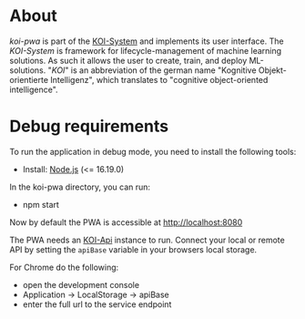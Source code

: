 # About
*koi-pwa* is part of the [KOI-System](https://github.com/koi-learning) and implements its user interface.
The *KOI-System* is framework for lifecycle-management of machine learning solutions.
As such it allows the user to create, train, and deploy ML-solutions.
"*KOI*" is an abbreviation of the german name "Kognitive Objekt-orientierte Intelligenz", which translates to "cognitive object-oriented intelligence".

# Debug requirements
To run the application in debug mode, you need to install the following tools:
- Install: [Node.js](https://nodejs.org/en/) (<= 16.19.0)

In the koi-pwa directory, you can run:
- npm start

Now by default the PWA is accessible at [http://localhost:8080](http://localhost:8080)

The PWA needs an [KOI-Api](https://github.com/koi-learning/koi-api) instance to run.
Connect your local or remote API by setting the ```apiBase``` variable in your browsers local storage.

For Chrome do the following:
- open the development console
- Application -> LocalStorage -> apiBase
- enter the full url to the service endpoint
